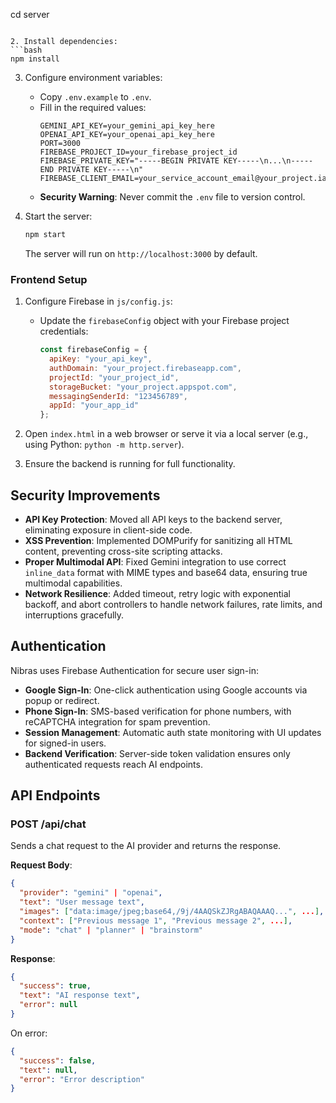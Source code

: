    cd server
   ```

2. Install dependencies:
   ```bash
   npm install
   ```

3. Configure environment variables:
   - Copy `.env.example` to `.env`.
   - Fill in the required values:
     ```
     GEMINI_API_KEY=your_gemini_api_key_here
     OPENAI_API_KEY=your_openai_api_key_here
     PORT=3000
     FIREBASE_PROJECT_ID=your_firebase_project_id
     FIREBASE_PRIVATE_KEY="-----BEGIN PRIVATE KEY-----\n...\n-----END PRIVATE KEY-----\n"
     FIREBASE_CLIENT_EMAIL=your_service_account_email@your_project.iam.gserviceaccount.com
     ```
   - **Security Warning**: Never commit the `.env` file to version control.

4. Start the server:
   ```bash
   npm start
   ```
   The server will run on `http://localhost:3000` by default.

### Frontend Setup

1. Configure Firebase in `js/config.js`:
   - Update the `firebaseConfig` object with your Firebase project credentials:
     ```javascript
     const firebaseConfig = {
       apiKey: "your_api_key",
       authDomain: "your_project.firebaseapp.com",
       projectId: "your_project_id",
       storageBucket: "your_project.appspot.com",
       messagingSenderId: "123456789",
       appId: "your_app_id"
     };
     ```

2. Open `index.html` in a web browser or serve it via a local server (e.g., using Python: `python -m http.server`).

3. Ensure the backend is running for full functionality.

## Security Improvements

- **API Key Protection**: Moved all API keys to the backend server, eliminating exposure in client-side code.
- **XSS Prevention**: Implemented DOMPurify for sanitizing all HTML content, preventing cross-site scripting attacks.
- **Proper Multimodal API**: Fixed Gemini integration to use correct `inline_data` format with MIME types and base64 data, ensuring true multimodal capabilities.
- **Network Resilience**: Added timeout, retry logic with exponential backoff, and abort controllers to handle network failures, rate limits, and interruptions gracefully.

## Authentication

Nibras uses Firebase Authentication for secure user sign-in:

- **Google Sign-In**: One-click authentication using Google accounts via popup or redirect.
- **Phone Sign-In**: SMS-based verification for phone numbers, with reCAPTCHA integration for spam prevention.
- **Session Management**: Automatic auth state monitoring with UI updates for signed-in users.
- **Backend Verification**: Server-side token validation ensures only authenticated requests reach AI endpoints.

## API Endpoints

### POST /api/chat

Sends a chat request to the AI provider and returns the response.

**Request Body**:
```json
{
  "provider": "gemini" | "openai",
  "text": "User message text",
  "images": ["data:image/jpeg;base64,/9j/4AAQSkZJRgABAQAAAQ...", ...],
  "context": ["Previous message 1", "Previous message 2", ...],
  "mode": "chat" | "planner" | "brainstorm"
}
```

**Response**:
```json
{
  "success": true,
  "text": "AI response text",
  "error": null
}
```
On error:
```json
{
  "success": false,
  "text": null,
  "error": "Error description"
}